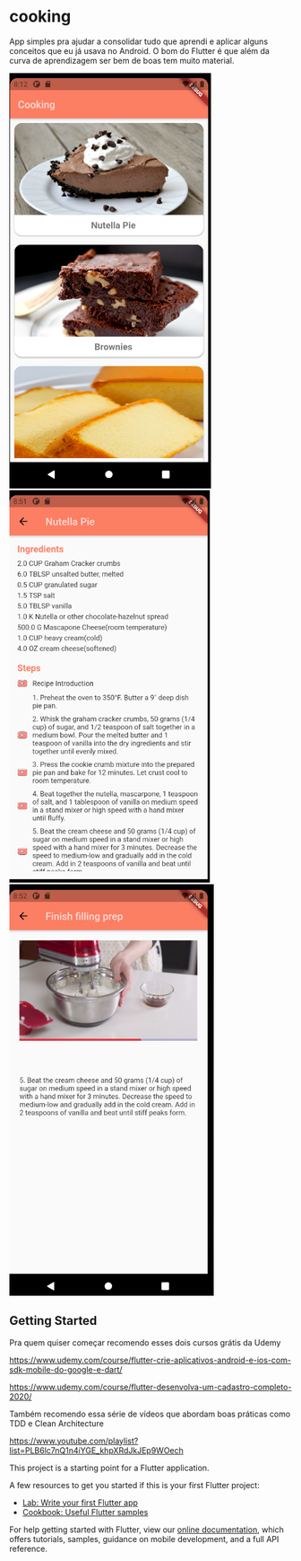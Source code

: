 # cooking

App simples pra ajudar a consolidar tudo que aprendi e aplicar alguns conceitos que eu já usava no Android. O bom do Flutter é que além da curva de aprendizagem ser bem de boas tem muito material.

![Screenshot](home.png) ![Screenshot](recipe.png) ![Screenshot](recipe_video.png)


## Getting Started


Pra quem quiser começar recomendo esses dois cursos grátis da Udemy

https://www.udemy.com/course/flutter-crie-aplicativos-android-e-ios-com-sdk-mobile-do-google-e-dart/

https://www.udemy.com/course/flutter-desenvolva-um-cadastro-completo-2020/


Também recomendo essa série de vídeos que abordam boas práticas como TDD e Clean Architecture

https://www.youtube.com/playlist?list=PLB6lc7nQ1n4iYGE_khpXRdJkJEp9WOech



This project is a starting point for a Flutter application.

A few resources to get you started if this is your first Flutter project:

- [Lab: Write your first Flutter app](https://flutter.dev/docs/get-started/codelab)
- [Cookbook: Useful Flutter samples](https://flutter.dev/docs/cookbook)

For help getting started with Flutter, view our
[online documentation](https://flutter.dev/docs), which offers tutorials,
samples, guidance on mobile development, and a full API reference.

